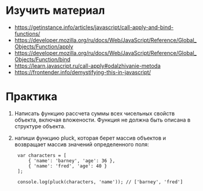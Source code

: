 # Изучить материал
* https://getinstance.info/articles/javascript/call-apply-and-bind-functions/
* https://developer.mozilla.org/ru/docs/Web/JavaScript/Reference/Global_Objects/Function/apply
* https://developer.mozilla.org/ru/docs/Web/JavaScript/Reference/Global_Objects/Function/bind
* https://learn.javascript.ru/call-apply#odalzhivanie-metoda
* https://frontender.info/demystifying-this-in-javascript/
# Практика

1) Написать функцию рассчета суммы всех чисельных свойств объекта, включая вложености. Функция не должна быть описана в структуре объекта.

2) напиши функцию pluck, которая берет массив объектов и возвращает массив значений определенного поля:

        var characters = [
            { 'name': 'barney', 'age': 36 },
            { 'name': 'fred', 'age': 40 }
        ];

        console.log(pluck(characters, 'name')); // ['barney', 'fred']
